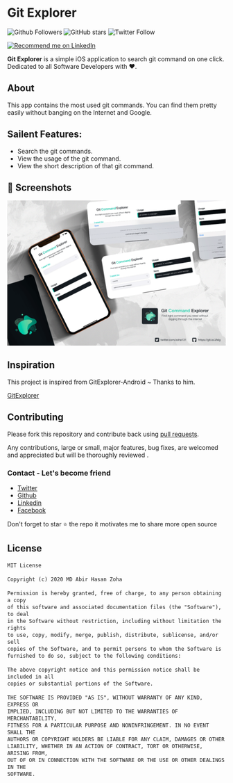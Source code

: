 # Git Explorer

![Github Followers](https://img.shields.io/github/followers/zoha131?label=Follow&style=social)
![GitHub stars](https://img.shields.io/github/stars/zoha131/GitExplorer-iOS?style=social)
![Twitter Follow](https://img.shields.io/twitter/follow/zoha131?label=Follow&style=social)

<a href="https://www.linkedin.com/in/zoha131/">
    <img src="https://img.shields.io/badge/Support-Recommed%2FEndorse%20me%20on%20Linkedin-yellow?style=for-the-badge&logo=linkedin" alt="Recommend me on LinkedIn" /></a>


**Git Explorer** is a simple iOS application to search git command on one click. Dedicated to all Software Developers with ❤️.


## About
This app contains the most used git commands. You can find them pretty easily without banging on the Internet and Google.


## Sailent Features:
- Search the git commands.
- View the usage of the git command.
- View the short description of that git command.

## 📸 Screenshots

<img src="./doc/app_profile.png" alt="Git Explorer iOS">

## Inspiration

This project is inspired from GitExplorer-Android ~ Thanks to him.

  [GitExplorer](https://github.com/Shashank02051997/GitExplorer-Android)

## Contributing

Please fork this repository and contribute back using
[pull requests](https://github.com/Zoha131/GitExplorer-iOS/pulls).

Any contributions, large or small, major features, bug fixes, are welcomed and appreciated
but will be thoroughly reviewed .

### Contact - Let's become friend
- [Twitter](https://twitter.com/zoha131)
- [Github](https://github.com/zoha131)
- [Linkedin](https://www.linkedin.com/in/zoha131/)
- [Facebook](https://www.facebook.com/zoha131)

<p>
Don't forget to star ⭐ the repo it motivates me to share more open source
</p>

## License

```
MIT License

Copyright (c) 2020 MD Abir Hasan Zoha

Permission is hereby granted, free of charge, to any person obtaining a copy
of this software and associated documentation files (the "Software"), to deal
in the Software without restriction, including without limitation the rights
to use, copy, modify, merge, publish, distribute, sublicense, and/or sell
copies of the Software, and to permit persons to whom the Software is
furnished to do so, subject to the following conditions:

The above copyright notice and this permission notice shall be included in all
copies or substantial portions of the Software.

THE SOFTWARE IS PROVIDED "AS IS", WITHOUT WARRANTY OF ANY KIND, EXPRESS OR
IMPLIED, INCLUDING BUT NOT LIMITED TO THE WARRANTIES OF MERCHANTABILITY,
FITNESS FOR A PARTICULAR PURPOSE AND NONINFRINGEMENT. IN NO EVENT SHALL THE
AUTHORS OR COPYRIGHT HOLDERS BE LIABLE FOR ANY CLAIM, DAMAGES OR OTHER
LIABILITY, WHETHER IN AN ACTION OF CONTRACT, TORT OR OTHERWISE, ARISING FROM,
OUT OF OR IN CONNECTION WITH THE SOFTWARE OR THE USE OR OTHER DEALINGS IN THE
SOFTWARE.
```
